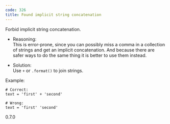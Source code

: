 ```yaml
---
code: 326
title: Found implicit string concatenation
---
```


Forbid implicit string concatenation.

  - Reasoning:  
    This is error-prone, since you can possibly miss a comma in a
    collection of strings and get an implicit concatenation. And because
    there are safer ways to do the same thing it is better to use them
    instead.

  - Solution:  
    Use `+` or `.format()` to join strings.

Example:

    # Correct:
    text = 'first' + 'second'
    
    # Wrong:
    text = 'first' 'second'

<div class="versionadded">

0.7.0

</div>